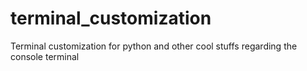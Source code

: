 # terminal_customization
Terminal customization for python and other cool stuffs regarding the console terminal
